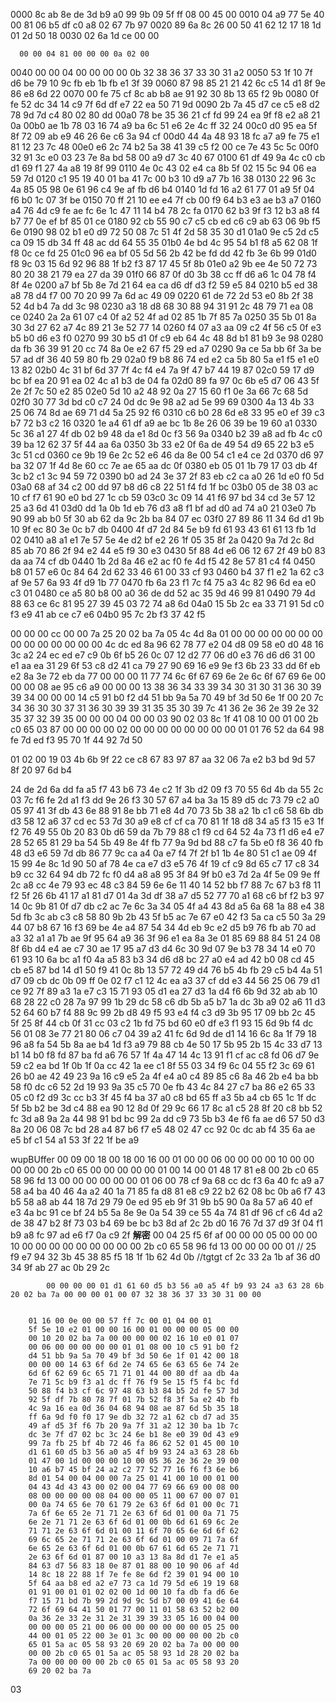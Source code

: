 0000   8c ab 8e de 3d b9 a0 99 9b 09 5f ff 08 00 45 00
0010   04 a9 77 5e 40 00 81 06 b5 df c0 a8 02 67 7b 97
0020   89 6a 8c 26 00 50 41 62 12 17 18 1d 01 2d 50 18
0030   02 6a 1d ce 00 00

      00 00 04 81 00 00 00 0a 02 00
0040   00 00 04 00 00 00 00 0b 32 38 36 37 33 30 31
      a2
0050   53 1f 10 7f d6 be 79 10 9c fb eb 1b fb e1 3f 39
0060   87 98 85 21 21 42 6c c5 14 d1 8f 9e 86 e8 6d 22
0070   00 fe 75 cf 8c ab b8 ae 91 92 30 8b 13 65 f2 9b
0080   0f fe 52 dc 34 14 c9 7f 6d df e7 22 ea 50 71 9d
0090   2b 7a 45 d7 ce c5 e8 d2 78 9d 7d c4 80 02 80 dd
00a0   78 be 35 36 21 cf fd 99 24 ea 9f f8 e2 a8 21 0a
00b0   ae 1b 78 03 16 74 a9 ba 6c 51 e6 2e 4c ff 32 24
00c0   d0 95 ea 5f 8f 72 09 ab e9 46 26 6e c6 3a 94 cf
00d0   44 4a 48 93 18 fc a7 a9 fe 75 e1 81 12 23 7c 48
00e0   e6 2c 74 b2 5a 38 41 39 c5 f2 00 ce 7e 43 5c 5c
00f0   32 91 3c e0 03 23 7e 8a bd 58 00 a9 d7 3c 40 67
0100   61 df 49 9a 4c c0 cb d1 69 f1 27 4a a8 19 8f 99
0110   4e 0c 43 02 e4 ca 8b 5f 02 15 5c 94 06 ea 59 7d
0120   c1 95 19 40 01 ba 41 7c 00 b3 10 d9 a7 7b 16 38
0130   22 96 3c 4a 85 05 98 0e 61 96 c4 9e af fb d6 b4
0140   1d fd 16 a2 61 77 01 a9 5f 04 f6 b0 1c 07 3f be
0150   70 ff 21 10 ee e4 7f cb 00 f9 64 b3 e3 ae b3 a7
0160   a4 76 4d c9 fe ae fc 6e 1c 47 11 14 b4 78 2c fa
0170   62 b3 9f f3 12 b3 a8 f4 b7 77 0e ef bf 85 01 ce
0180   92 cb 55 90 c7 c5 cb ed c6 c9 ab 63 06 9b f5 6e
0190   98 02 b1 e0 d9 72 50 08 7c 51 4f 2d 58 35 30 d1
01a0   9e c5 2d c5 ca 09 15 db 34 ff 48 ac dd 64 55 35
01b0   4e bd 4c 95 54 b1 f8 a5 62 08 1f f8 0c ce fd 25
01c0   96 ea bf 05 5d 56 2b 42 be fd dd 42 fb 3e 6b 99
01d0   f8 9c 03 15 6d 92 96 88 1f b2 f3 87 17 45 5f 8b
01e0   a2 9b ee 4e 50 72 73 80 20 38 21 79 ea 27 da 39
01f0   66 87 0f d0 3b 38 cc ff d6 a6 1c 04 78 f4 8f 4e
0200   a7 bf 5b 8e 7d 21 64 ea ca d6 df d3 f2 59 e5 84
0210   b5 ed 38 a8 78 d4 f7 00 70 20 99 7a 6d ac 49 09
0220   61 de 72 2d 53 e0 8b 2f 38 52 4d b4 7a dd 3c 98
0230   a3 18 d8 68 30 88 94 31 91 2c 48 79 71 ea 08 ce
0240   2a 2a 61 07 c4 0f a2 52 4f ad 02 85 1b 7f 85 7a
0250   35 5b 01 8a 30 3d 27 62 a7 4c 89 21 3e 52 77 14
0260   f4 07 a3 aa 09 c2 4f 56 c5 0f e3 b5 b0 d6 e3 f0
0270   99 30 b5 d1 0f c9 eb 64 4c 48 8d b1 81 b9 3e 98
0280   da fb 36 39 91 20 cc 74 8a 0e e2 67 f5 29 ed a7
0290   9a ce 5a bb 6f 3a be 57 ad df 36 40 59 80 fb 29
02a0   f9 b8 86 74 ed e2 ca 5b 80 5a e1 f5 e1 e0 13 82
02b0   4c 31 bf 6d 37 7f 4c f4 e4 7a 9f 47 b7 44 19 87
02c0   59 17 d9 bc bf ea 20 91 ea 02 4c a1 b3 de 04 fa
02d0   89 fa 97 0c 6b e5 d7 06 43 5f 2e 2f 7c 50 e2 85
02e0   5d 10 a2 48 92 0a 27 15 60 f1 0e 3a 66 7c 68 5d
02f0   30 77 3d bd c0 c7 24 0d dc 9e 98 a2 ad 5e 99 69
0300   4a 13 4b 33 25 06 74 8d ae 69 71 d4 5a 25 92 f6
0310   c6 b0 28 6d e8 33 95 e0 ef 39 c3 b7 72 b3 c2 16
0320   1e a4 61 df a9 ae bc 1b 8e 26 06 39 be 19 60 a1
0330   5c 36 a1 27 4f db 02 b9 48 da e1 8d 0c f3 56 9a
0340   b2 39 a8 ad fb 4c c0 39 ba 12 62 37 5f 44 aa 6a
0350   3b 33 e2 0f 6a de 49 54 d9 65 22 b3 e5 3c 51 cd
0360   ce 9b 19 6e 2c 52 e6 46 da 8e 00 54 c1 e4 ce 2d
0370   d6 97 ba 32 07 1f 4d 8e 60 cc 7e ae 65 aa dc 0f
0380   eb 05 01 1b 79 17 03 db 4f 3c b2 c1 3c 94 59 72
0390   b0 ad 24 3e 37 2f 83 eb c2 ca a0 26 1d e0 f0 5d
03a0   68 af 34 c2 00 dd 97 b8 d6 c8 22 51 f4 fd 1f bc
03b0   05 de 38 03 ac 10 cf f7 61 90 e0 bd 27 1c cb 59
03c0   3c 09 14 41 f6 97 bd 34 cd 3e 57 12 25 a3 6d 41
03d0   dd 1a 0b 1d eb 76 d3 a8 f1 bf ad d0 ad 74 a0 21
03e0   7b 90 99 ab b0 5f 30 ab 62 da 9c 2b ba 84 07 ec
03f0   27 89 86 11 34 6d d1 9b 10 9f ec 80 3e 0c b7 db
0400   4f d7 2d 84 5e b9 fd 61 93 43 61 61 13 fb 1d 02
0410   a8 a1 e1 7e 57 5e 4e d2 bf e2 26 1f 05 35 8f 2a
0420   9a 7d 2c 8d 85 ab 70 86 2f 94 e2 44 e5 f9 30 e3
0430   5f 88 4d e6 06 12 67 2f 49 b0 83 da aa 74 cf db
0440   1b 2d 8a 46 e2 ac f0 fe 4d f5 42 8e 57 81 c4 f4
0450   b8 01 57 e6 0c 84 64 2d 62 33 46 61 00 33 cf 93
0460   b4 37 f1 e2 1a 62 c3 af 9e 57 6a 93 4f d9 1b 77
0470   fb 6a 23 f1 7c f4 75 a3 4c 82 96 6d ea e0 c3 01
0480   ce a5 80 b8 00 a0 36 de dd 52 ac 35 9d 46 99 81
0490   79 4d 88 63 ce 6c 81 95 27 39 45 03 72 74 a8 6d
04a0   15 5b 2c ea 33 71 91 5d c0 f3 e9 41 ab ce c7 e6
04b0   95 7c 2b f3 37 42 f5


00 00 00 cc 00 00 7a 25 20 02 ba 7a 05 4c 4d 8a
01 00 00 00 00 00 00 00 00 00 00 00 00 00 00 4c
dc ed 8a 96 62 78 77 e2 04 d8 09 58 e0 d0 48 16
3c a2 24 ec ed e7 c9 0b 6f b5 26 0c 07 12 d2 77
06 d0 e3 76 d6 d6 31 00 e1 aa ea 31 29 6f 53 c8
d2 41 ca 79 27 90 69 16 e9 9e f3 6b 23 33 dd 6f
eb e2 8a 3e 72 eb da 77 00 00 00 11 77 74 6c 6f
67 69 6e 2e 6c 6f 67 69 6e 00 00 00 08 ae 95 c6
a9 00 00 00 13 38 36 34 33 39 34 30 31 30 31 36
30 39 39 34 00 00 00 14 c5 91 b0 f2 d4 51 bb 9a
5a 70 49 bf 3d 50 6e 1f 00 20 7c 34 36 30 30 37
31 36 30 39 39 31 35 35 30 39 7c 41 36 2e 36 2e
39 2e 32 35 37 32 39 35 00 00 00 04 00 00 03 90
02 03 8c 1f 41 08 10 00 01 00 2b c0 65 03 87 00
00 00 00 02 00 00 00 00 00 00 00 00
01 01
76 52 da 64 98 fe 7d ed f3 95 70 1f 44 92 7d 50

01 02
00 19
03 4b 6b 9f 22 ce c8 67 83 97 87 aa 32 06 7a e2
b3 bd 9d 57 8f 20 97 6d b4

24 de 2d 6a dd
fa a5 f7 43 b6 73 4e c2 1f 3b d2 09 f3 70 55 6d
4b da 55 2c 03 7c f6 fe 2d a1 f3 dd 9e 26 f3 30
57 67 a4 ba 3a 15 89 d5 dc 73 79 c2 a0 05 97 41
3f db 43 6e 88 91 8e bb 71 e8 4d 70 73 5b 38 a2
1b c1 c6 58 6b db d3 58 12 a6 37 cd ec 53 7d 30
a9 e8 cf cf ca 70 81 1f 18 d8 34 a5 f3 15 e3 1f
f2 76 49 55 0b 20 83 0b d6 59 da 7b 79 88 c1 f9
cd 64 52 4a 73 f1 d6 e4 e7 28 52 65 81 29 ba 54
5b 49 8e 4f fb 77 9a 9d bd 88 c7 fa 5b e0 f8 36
40 fb 48 d3 e6 59 7d db 86 77 9c ca a4 0a e7 f4
7f 2f b1 1b 4e 80 51 c1 ae 09 4f 15 99 4e 8c 1d
90 50 af 78 4e ca e7 d3 e5 76 4f 19 cf c9 8d 65
c7 17 c8 34 b9 cc 32 64 94 db 72 fc f0 d4 a8 a8
95 3f 84 9f b0 e3 7d 2a 4f 5e 09 9e ff 2c a8 cc
4e 79 93 ec 48 c3 84 59 6e 6e 11 40 14 52 bb f7
88 7c 67 b3 f8 11 f2 5f 26 6b 41 17 a1 81 d7 01
4a 3d df 38 a7 d5 52 77 70 a1 68 c6 bf f2 b3 97
14 0c 9b 81 0f d7 db c2 ac 7e 6c 3a 34 05 4f a4
43 8d a5 6a 68 1a 88 e4 38 5d fb 3c ab c3 c8 58
80 9b 2b 43 5f b5 ac 7e 67 e0 42 f3 5a ca c5 50
3a 29 44 07 b8 67 16 f3 69 be 4e a4 87 54 34 4d
eb 9c e2 d5 b9 76 fb ab 70 ad a3 32 a1 a1 7b ae
9f 95 64 a9 36 3f 96 e1 ea 8a 3e 01 85 69 88 84
51 24 08 8f 6b d4 e4 ae c7 30 ae 17 95 a7 d3 d4
6c 30 9d 07 9e b3 78 34 14 e0 70 61 93 10 6a bc
a1 f0 4a a5 83 b3 34 d6 d8 bc 27 a0 e4 ad 42 b0
08 cd 45 cb e5 87 bd 14 d1 50 f9 41 0c 8b 13 57
72 49 d4 76 b5 4b fb 29 c5 b4 4a 51 d7 09 cb dc
0b 09 ff 0e 02 f7 c1 12 4c ea a3 37 cf dd e3 44
56 25 06 79 d1 ce 92 7f 89 a3 1a e7 c3 15 71 93
05 d1 ea 27 d3 1a d4 f6 6b 9d 32 ab ab 10 68 28
22 c0 28 7a 97 99 1b 29 dc 58 c6 db 5b a5 b7 1a
dc 3b a9 02 a6 11 d3 52 64 60 b7 f4 88 9c 99 2b
d8 49 f5 93 e4 f4 c3 d9 3b 95 17 09 bb 2c 45 5f
25 8f 44 cb 0f 31 cc 03 c2 1b fd 75 bd 60 e0 df
e3 f1 93 15 6d 9b f4 dc 56 01 08 3e 77 21 80 06
c7 04 39 a2 41 fc 6d 9d de d1 14 16 6c 8a 1f 79
18 96 a8 fa 54 5b 8a ae b4 1d f3 a9 79 88 cb 4e
50 17 5b 95 2b 15 4c 33 d7 13 b1 14 b0 f8 fd 87
ba fd a6 76 57 1f 4a 47 14 4c 13 91 f1 cf ac c8
fd 06 d7 9e 59 c2 ea bd 1f 0b 1f 0a cc 42 1a ee
c1 8f 55 03 34 f9 6c 04 55 f2 3c 69 61 26 b0 ae
42 49 23 9a 16 c9 e5 2a 4f e4 a0 c4 89 85 c6 8a
46 2b e4 ba bb 58 f0 dc c6 52 2d 19 93 9a 35 c5
70 0e fb 43 4c 84 27 c7 ba 86 e2 65 33 05 c0 f2
d9 3c cc b3 3f 45 f4 ba 37 a0 c8 bd 65 ff a3 5b
a4 cb 65 1c 1f dc 5f 5b b2 be 3d c4 88 ea 90 12
8d 0f 29 9c 66 17 8c a1 c5 28 8f 20 c8 bb 52 fc
3d a8 9a 2a 44 98 91 bd bc 99 2a dd c9 73 5b b3
4e f6 fa ae d6 57 50 d3 8a 20 06 08 7c bd 28 a4
87 b6 f7 e5 48 02 47 cc 92 0c dc ab f4 35 6a ae
e5 bf c1 54 a1 53 3f 22 1f be a9

wupBUffer
    00 09
    00 18
    00 18
    00 16 00 01 00 00 06 00 00 00
    00 10 00 00 00 00 00 2b c0 65 00 00 00 00 00 01
    00 14 00 01 48 17 81 e8 00 2b c0 65 58 96 fd 13
    00 00 00 00 00 00
        01 06
        00 78
        cf 9a 68 cc dc f3
        6a 40 fc a9 a7 58 a4 ba 40 46 4a a2 40 1a 71 85
        fa d8 81 e8 c9 22 b2 62 08 bc 0b a6 f7 43 b5 58
        a8 ab 44 18 7d 29 79 0e ed 95 eb 9f 31 9b b5 90
        0a 8a 57 a6 40 ef e3 4a bc 91 ce bf 24 b5 5a 8e
        9e 0a 54 39 ce 55 4a 74 81 df 96 cf c6 4d a2 de
        38 47 b2 8f 73 03 b4 69 be bc b3 8d af 2c 2b d0
        16 76 7d 37 d9 3f 04 f1 b9 a8 fc 97 ad e6 f7 0a
        c9 2f
        **解密**
            00 04 25 f5 6f af 00 00 00 05 00 00 00 10 00 00 00 00
            00 00 00 00 00 2b c0 65
            58 96 fd 13
            00 00 00 00
            01
            //
            25 f9 e7 94 32 3b 45 38 85 f5 18 1f 1b 62 4d 0b
            //tgtgt
            cf 2c 33 2a 1b af 36 d0 34 9f ab 27 ac 0b 29 2c

            00 00 00 00 01 d1 61 60 d5 b3 56 a0 a5 4f b9 93 24 a3 63 28 6b 20 02 ba 7a 00 00 00 01 00 07 32 38 36 37 33 30 31 00 00


        01 16 00 0e 00 00 57 ff 7c 00 01 04 00 01
        5f 5e 10 e2 01 00 00 16 00 01 00 00 00 05 00 00
        00 10 20 02 ba 7a 00 00 00 00 02 16 10 e0 01 07
        00 06 00 00 00 00 00 01 01 08 00 10 c5 91 b0 f2
        d4 51 bb 9a 5a 70 49 bf 3d 50 6e 1f 01 42 00 18
        00 00 00 14 63 6f 6d 2e 74 65 6e 63 65 6e 74 2e
        6d 6f 62 69 6c 65 71 71 01 44 00 80 df aa db 4a
        7e 71 5c b9 f3 a1 dc ff 76 f9 5e 15 f5 f4 bc fd
        50 88 f4 b3 cf 6c 97 48 63 b3 84 b5 2d fe 57 3d
        92 5f df 7b 80 78 7f 01 7b 52 f8 3f 5a e2 4b fb
        4c 9a 16 ea 0d 36 04 68 94 08 ae 87 6d 5b 35 18
        ff 6a 9d f0 f0 17 9e db 32 72 a1 62 cb d7 ad 35
        49 af d5 3f f6 7b 20 9a 7f 31 a2 12 30 ba 1b 7c
        dc 3e 7f d7 02 bc 3c 24 6e b1 8e e0 39 0d 43 e9
        99 7a fb 25 bf 4b 72 46 fa 86 62 52 01 45 00 10
        d1 61 60 d5 b3 56 a0 a5 4f b9 93 24 a3 63 28 6b
        01 47 00 1d 00 00 00 10 00 05 36 2e 36 2e 39 00
        10 a6 b7 45 bf 24 a2 c2 77 52 77 16 f6 f3 6e b6
        8d 01 54 00 04 00 00 7a 25 01 41 00 10 00 01 00
        04 43 4d 43 43 00 02 00 04 77 69 66 69 00 08 00
        08 00 00 00 00 08 04 00 00 05 11 00 67 00 07 01
        00 0a 74 65 6e 70 61 79 2e 63 6f 6d 01 00 0c 71
        7a 6f 6e 65 2e 71 71 2e 63 6f 6d 01 00 0a 71 75
        6e 2e 71 71 2e 63 6f 6d 01 00 0b 6d 61 69 6c 2e
        71 71 2e 63 6f 6d 01 00 11 6f 70 65 6e 6d 6f 62
        69 6c 65 2e 71 71 2e 63 6f 6d 01 00 09 71 7a 6f
        6e 65 2e 63 6f 6d 01 00 0b 67 61 6d 65 2e 71 71
        2e 63 6f 6d 01 87 00 10 a3 13 8a 8d d1 7e e1 a5
        84 63 d7 56 83 18 0e 87 01 88 00 10 90 06 af 4d
        14 8c 18 22 88 1f 7e fe 8e 6d f2 39 01 94 00 10
        5f 64 aa b8 ed a2 e7 73 ca 1d 79 5d e6 19 19 68
        01 91 00 01 01 02 02 00 1d 00 10 fa db fa d6 6e
        f7 15 71 bd 7b 99 2d 9d 9c 5d b7 00 09 41 6e 64
        72 6f 69 64 41 50 01 77 00 11 01 58 63 52 b2 00
        0a 36 2e 33 2e 31 2e 31 39 39 33 05 16 00 04 00
        00 00 00 05 21 00 06 00 00 00 00 00 00 05 25 00
        44 00 01 05 22 00 3e 01 3c 00 00 00 00 00 2b c0
        65 01 5a ac 05 58 93 20 69 20 02 ba 7a 00 00 00
        00 00 2b c0 65 01 5a ac 05 58 93 1d 28 20 02 ba
        7a 00 00 00 00 00 2b c0 65 01 5a ac 05 58 93 20
        69 20 02 ba 7a


 03

